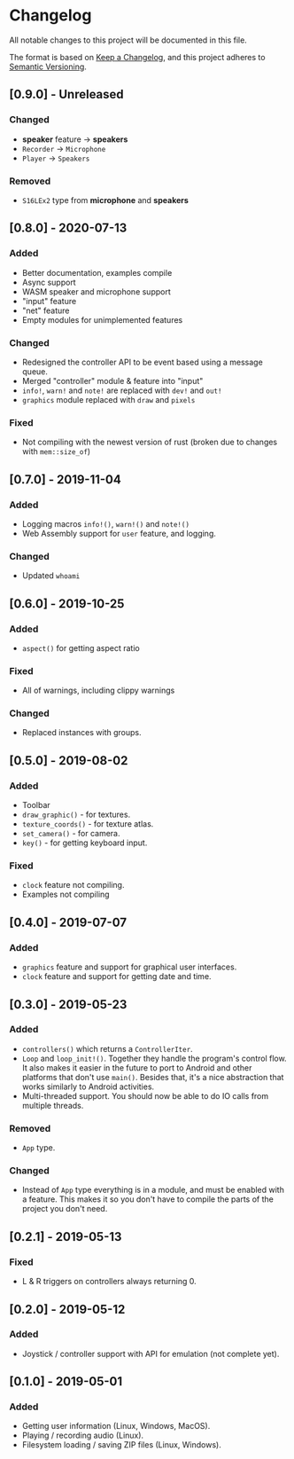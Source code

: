 # Changelog
All notable changes to this project will be documented in this file.

The format is based on [Keep a Changelog](https://keepachangelog.com/en/1.0.0/),
and this project adheres to [Semantic Versioning](https://code.plopgrizzly.com/semver/).

## [0.9.0] - Unreleased
### Changed
 - **speaker** feature -> **speakers**
 - `Recorder` -> `Microphone`
 - `Player` -> `Speakers`

### Removed
 - `S16LEx2` type from **microphone** and **speakers**

## [0.8.0] - 2020-07-13
### Added
- Better documentation, examples compile
- Async support
- WASM speaker and microphone support
- "input" feature
- "net" feature
- Empty modules for unimplemented features

### Changed
- Redesigned the controller API to be event based using a message queue.
- Merged "controller" module & feature into "input"
- `info!`, `warn!` and `note!` are replaced with `dev!` and `out!`
- `graphics` module replaced with `draw` and `pixels`

### Fixed
- Not compiling with the newest version of rust (broken due to changes with
  `mem::size_of`)

## [0.7.0] - 2019-11-04
### Added
- Logging macros `info!()`, `warn!()` and `note!()`
- Web Assembly support for `user` feature, and logging.

### Changed
- Updated `whoami`

## [0.6.0] - 2019-10-25
### Added
- `aspect()` for getting aspect ratio

### Fixed
- All of warnings, including clippy warnings

### Changed
- Replaced instances with groups.

## [0.5.0] - 2019-08-02
### Added
- Toolbar
- `draw_graphic()` - for textures.
- `texture_coords()` - for texture atlas.
- `set_camera()` - for camera.
- `key()` - for getting keyboard input.

### Fixed
- `clock` feature not compiling.
- Examples not compiling

## [0.4.0] - 2019-07-07
### Added
- `graphics` feature and support for graphical user interfaces.
- `clock` feature and support for getting date and time.

## [0.3.0] - 2019-05-23
### Added
- `controllers()` which returns a `ControllerIter`.
- `Loop` and `loop_init!()`.  Together they handle the program's control flow.  It also makes it easier in the future to port to Android and other platforms that don't use `main()`.  Besides that, it's a nice abstraction that works similarly to Android activities.
- Multi-threaded support.  You should now be able to do IO calls from multiple threads.

### Removed
- `App` type.

### Changed
- Instead of `App` type everything is in a module, and must be enabled with a feature.  This makes it so you don't have to compile the parts of the project you don't need.

## [0.2.1] - 2019-05-13
### Fixed
- L & R triggers on controllers always returning 0.

## [0.2.0] - 2019-05-12
### Added
- Joystick / controller support with API for emulation (not complete yet).

## [0.1.0] - 2019-05-01
### Added
- Getting user information (Linux, Windows, MacOS).
- Playing / recording audio (Linux).
- Filesystem loading / saving ZIP files (Linux, Windows).
